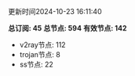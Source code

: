 更新时间2024-10-23 16:11:40

**总订阅: 45**
**总节点: 594**
**有效节点: 142**
- v2ray节点: 112
- trojan节点: 8
- ss节点: 22
